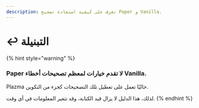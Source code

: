 ```yaml
---
description: تعرف على كيفية استعادة تصحيح Paper و Vanilla.
---
```


# ↩️ التبنيلة

{% hint style="warning" %}

### Paper لا تقدم خيارات لمعظم تصحيحات أخطاء Vanilla.

Plazma حاليًا تعمل على تعطيل تلك التصحيحات كجزء من التكوين.

لذلك، هذا الدليل لا يزال قيد الكتابة، وقد تتغير المعلومات في أي وقت.
{% endhint %}
